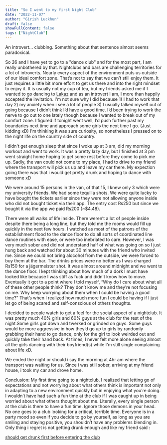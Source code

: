 ```yaml
---
title: "So I went to my first Night Club"
date: "2022-11-07"
author: "Girish Luckhun"
draft: false   
showFullContent: false
tags: ["NightClub"]                                            
---
```


An introvert… clubbing. Something about that sentence almost seems paradoxical.

So 26 and I have yet to go to a "dance club" and for the most part, I am really unbothered by that. Nightclubs and bars are challenging territories for a lot of introverts. Nearly every aspect of the environment puts us outside of our ideal comfort zone. That’s not to say that we can’t still enjoy them. It just requires a little bit more effort to get us there and into the right mindset to enjoy it. It is usually not my cup of tea, but my friends asked me if I wanted to go dancing to [Lakaz](https://lakaz.mu/) and as an introvert I am, I more than happily accepted the invitation. I'm not sure why I did because 1) I had to work that day 2) my anxiety when i see a lot of people 3) I usually talked myself out of going because I didn’t think I’d have a good time. I’d been trying to work the nerve to go out to one lately though because I wanted to break out of my comfort zone. I figured if tonight went well, I’d push further past my boundaries next time and approach some girls the next time I go. (Just kidding xD) I'm thinking it was sure curiosity, so nonetheless I pressed on to the night life on the country side of country.

I didn't get enough sleep that since I woke up at 3 am, did my morning workout and went to work. It was a pretty lazy day, but I finished at 3 pm went straight home hoping to get some rest before they come to pick me up. Sadly, the van could not come to my place, I had to drive to my friend where the transport will pick us up and leave my car there. My expection going there was that i would get pretty drunk and hoping to dance with someone xD

We were around 15 persons in the van, of that 15, I knew only 3 which were my university friends. We had some tequilla shots. We were quite lucky to have bought the tickets earlier since they were not allowing anyone inside who did not bought ticket via their app. The entry cost Rs250 but since we bought it via the app we paid Rs200 (~$4.48). 

There were all walks of life inside. There weren’t a lot of people inside despite there being a long line, but they told me the rooms would fill up quickly in the next few hours. I watched as most of the patrons of the establishment flood to the dance floor to do all sorts of coordinated line dance routines with ease, or were too inebriated to care. However, I was very much sober and did not understand half of what was going on so I just hung back and watched for about 30 minutes with the friend who invited me. Since we could not bring alocohol from the outside, we were forced to buy them at the bar. The drinks prices were no better as I was charged Rs150 for a jägermeister shot. It was almost around midnight and we went to the dance floor. I kept thinking about how much of a dork I must have looked like because I was stiff as fuck and didn’t know how to move. Eventually it got to a point where I told myself, “Why do I care about what all of these other people think? They don’t know me and they’re not focusing on me. Why keep worrying about them when I could be having a good time?” That’s when I realized how much more fun I could be having if I just let go of being scared and self-conscious of others thoughts.

I decided to people watch to get a feel for the social aspect of a nightclub. It was pretty much 40% girls and 60% guys at the club for the rest of the night.Some girls got down and twerked or grinded on guys. Some guys would be more aggressive in how they’d go up to girls by randomly grabbing their hand to go dance, only for the girl to look weirded out and quickly take their hand back. At times, I never felt more alone seeing almost all the girls dancing with their boyfriend(s) while I'm still single complaining about life xD.

We ended the night or should i say the morning at 4hr am where the transport was waiting for us. Since i was still sober, arriving at my friend house, i took my car and drove home.

Conclusion: My first time going to a nightclub, I realized that letting go of expectations and not worrying about what others think is important not only in adapting to a new environment quickly but in enjoying what you’re doing. I wouldn’t have had such a fun time at the club if I was caught up in being worried about what others thought about me. Literally, every single person at the club is there to have a fun time. Ignore those demons in your head. No one goes to a club looking for a critical, terrible time. Everyone is in a party mood so even if you decide to go by yourself, as long as you are smiling and staying positive, you shouldn’t have any problems blending in. Only thing i regret is not getting drunk enough and like my friend said :

[should get drunk first before entering the club](https://twitter.com/EdogawaZain/status/1589457945620025346?ref_src=twsrc%5Etfw)



